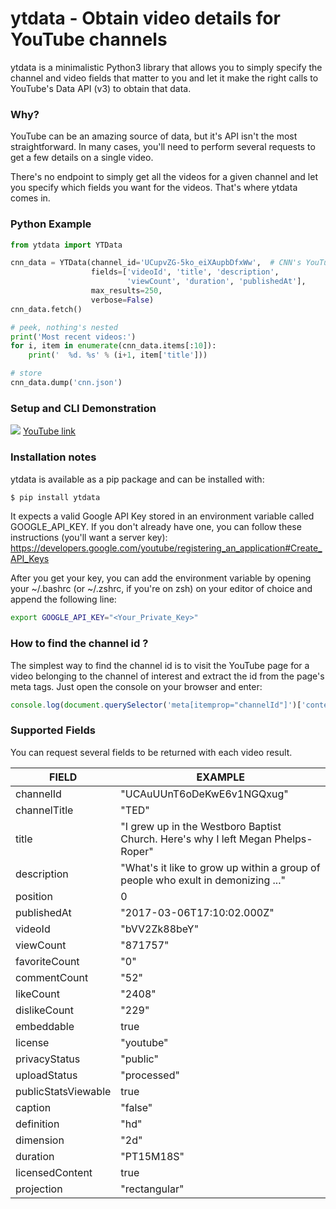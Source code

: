 # ytdata - Obtain video details for YouTube channels

ytdata is a minimalistic Python3 library that allows you to simply specify the channel and video fields that matter to you and let it make the right calls to YouTube's Data API (v3) to obtain that data.

### Why?

YouTube can be an amazing source of data, but it's API isn't the most straightforward. In many cases, you'll need to perform several requests to get a few details on a single video. 

There's no endpoint to simply get all the videos for a given channel and let you specify which fields you want for the videos. That's where ytdata comes in.

### Python Example

```python
from ytdata import YTData

cnn_data = YTData(channel_id='UCupvZG-5ko_eiXAupbDfxWw',  # CNN's YouTube channel
                  fields=['videoId', 'title', 'description',
                          'viewCount', 'duration', 'publishedAt'],
                  max_results=250,
                  verbose=False)
cnn_data.fetch()

# peek, nothing's nested
print('Most recent videos:')
for i, item in enumerate(cnn_data.items[:10]):
    print('  %d. %s' % (i+1, item['title']))

# store
cnn_data.dump('cnn.json')
```

### Setup and CLI Demonstration

[<img src="https://i.ytimg.com/vi/RAT3J-tBb10/maxresdefault.jpg">](https://www.youtube.com/watch?v=RAT3J-tBb10)
[YouTube link](https://www.youtube.com/watch?v=RAT3J-tBb10)

### Installation notes

ytdata is available as a pip package and can be installed with:
```sh
$ pip install ytdata
```

It expects a valid Google API Key stored in an environment variable called GOOGLE_API_KEY.
If you don't already have one, you can follow these instructions (you'll want a server key):
https://developers.google.com/youtube/registering_an_application#Create_API_Keys

After you get your key, you can add the environment variable by opening your ~/.bashrc (or ~/.zshrc, if you're on zsh) on your editor of choice and append the following line:
```sh
export GOOGLE_API_KEY="<Your_Private_Key>"
```

### How to find the channel id ?

The simplest way to find the channel id is to visit the YouTube page for a video belonging to the channel of interest and extract the id from the page's meta tags. Just open the console on your browser and enter:

```js
console.log(document.querySelector('meta[itemprop="channelId"]')['content']);
```

### Supported Fields

You can request several fields to be returned with each video result.

| FIELD | EXAMPLE |
| ------ | ------ |
| channelId | "UCAuUUnT6oDeKwE6v1NGQxug" |
| channelTitle | "TED" |
| title | "I grew up in the Westboro Baptist Church. Here's why I left Megan Phelps-Roper" |
| description | "What's it like to grow up within a group of people who exult in demonizing ..." |
| position | 0 |
| publishedAt | "2017-03-06T17:10:02.000Z" |
| videoId | "bVV2Zk88beY" |
| viewCount | "871757" |
| favoriteCount | "0" |
| commentCount | "52" |
| likeCount | "2408" |
| dislikeCount | "229" |
| embeddable | true |
| license | "youtube" |
| privacyStatus | "public" |
| uploadStatus | "processed" |
| publicStatsViewable | true |
| caption | "false" |
| definition | "hd" |
| dimension | "2d" |
| duration | "PT15M18S" |
| licensedContent | true |
| projection | "rectangular" |
